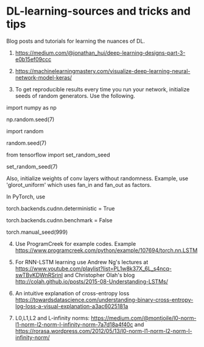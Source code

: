 # DL-learning-sources and tricks and tips

Blog posts and tutorials for learning the nuances of DL.

1. https://medium.com/@jonathan_hui/deep-learning-designs-part-3-e0b15ef09ccc 

2. https://machinelearningmastery.com/visualize-deep-learning-neural-network-model-keras/ 

3. To get reproducible results every time you run your network, initialize seeds of random generators. Use the following.

import numpy as np

np.random.seed(7)

import random

random.seed(7)

from tensorflow import set_random_seed

set_random_seed(7)

Also, initialize weights of conv layers without randomness. Example, use 'glorot_uniform' which uses fan_in and fan_out as factors. 

In PyTorch, use

torch.backends.cudnn.deterministic = True

torch.backends.cudnn.benchmark = False

torch.manual_seed(999)

4. Use ProgramCreek for example codes. Example https://www.programcreek.com/python/example/107694/torch.nn.LSTM 

5. For RNN-LSTM learning use Andrew Ng's lectures at https://www.youtube.com/playlist?list=PL1w8k37X_6L_s4ncq-swTBvKDWnRSrinI
   and Christopher Olah's blog http://colah.github.io/posts/2015-08-Understanding-LSTMs/
   
6. An intuitive explanation of cross-entropy loss https://towardsdatascience.com/understanding-binary-cross-entropy-log-loss-a-visual-explanation-a3ac6025181a

7. L0,L1,L2 and L-infinity norms: https://medium.com/@montjoile/l0-norm-l1-norm-l2-norm-l-infinity-norm-7a7d18a4f40c and https://rorasa.wordpress.com/2012/05/13/l0-norm-l1-norm-l2-norm-l-infinity-norm/


